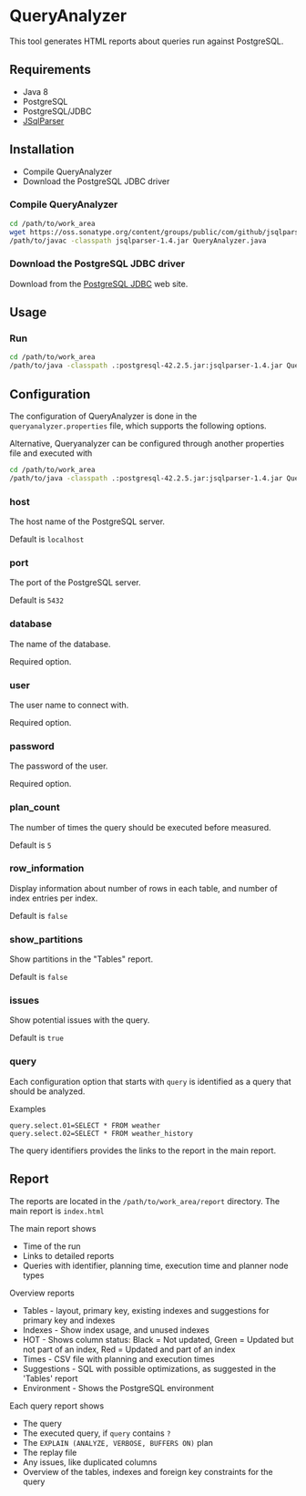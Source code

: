 # QueryAnalyzer

This tool generates HTML reports about queries run against PostgreSQL.

## Requirements

* Java 8
* PostgreSQL
* PostgreSQL/JDBC
* [JSqlParser](https://github.com/JSQLParser/JSqlParser/wiki)

## Installation

* Compile QueryAnalyzer
* Download the PostgreSQL JDBC driver

### Compile QueryAnalyzer

```bash
cd /path/to/work_area
wget https://oss.sonatype.org/content/groups/public/com/github/jsqlparser/jsqlparser/1.4/jsqlparser-1.4.jar
/path/to/javac -classpath jsqlparser-1.4.jar QueryAnalyzer.java
```

### Download the PostgreSQL JDBC driver

Download from the [PostgreSQL JDBC](https://jdbc.postgresql.org/download.html) web site.

## Usage

### Run

```bash
cd /path/to/work_area
/path/to/java -classpath .:postgresql-42.2.5.jar:jsqlparser-1.4.jar QueryAnalyzer
```

## Configuration

The configuration of QueryAnalyzer is done in the ```queryanalyzer.properties``` file, which supports the following
options.

Alternative, Queryanalyzer can be configured through another properties file and executed with

```bash
cd /path/to/work_area
/path/to/java -classpath .:postgresql-42.2.5.jar:jsqlparser-1.4.jar QueryAnalyzer -c myprops.properties
```

### host

The host name of the PostgreSQL server.

Default is ```localhost```

### port

The port of the PostgreSQL server.

Default is ```5432```

### database

The name of the database.

Required option.

### user

The user name to connect with.

Required option.

### password

The password of the user.

Required option.

### plan_count

The number of times the query should be executed before measured.

Default is ```5```

### row_information

Display information about number of rows in each table, and number of index entries per index.

Default is ```false```

### show_partitions

Show partitions in the "Tables" report.

Default is ```false```

### issues

Show potential issues with the query.

Default is ```true```

### query

Each configuration option that starts with ```query``` is identified as a query that should be analyzed.

Examples

```
query.select.01=SELECT * FROM weather
query.select.02=SELECT * FROM weather_history
```

The query identifiers provides the links to the report in the main report.

## Report

The reports are located in the ```/path/to/work_area/report``` directory. The main report is ```index.html```

The main report shows

* Time of the run
* Links to detailed reports
* Queries with identifier, planning time, execution time and planner node types

Overview reports

* Tables - layout, primary key, existing indexes and suggestions for primary key and indexes
* Indexes - Show index usage, and unused indexes
* HOT - Shows column status: Black = Not updated, Green = Updated but not part of an index, Red = Updated and part of an index
* Times - CSV file with planning and execution times
* Suggestions - SQL with possible optimizations, as suggested in the 'Tables' report
* Environment - Shows the PostgreSQL environment

Each query report shows

* The query
* The executed query, if ```query``` contains ```?```
* The ```EXPLAIN (ANALYZE, VERBOSE, BUFFERS ON)``` plan
* The replay file
* Any issues, like duplicated columns
* Overview of the tables, indexes and foreign key constraints for the query
